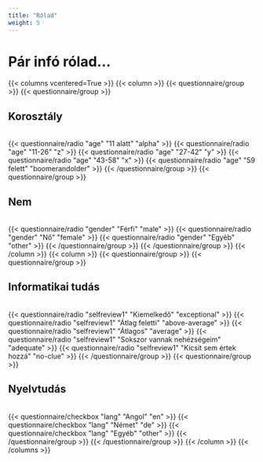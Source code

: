 ```yaml
---
title: "Rólad"
weight: 5
---
```

# Pár infó rólad...

{{< columns vcentered=True >}}
    {{< column >}}
        {{< questionnaire/group >}}
            {{< questionnaire/group >}}
                <h2>Korosztály</h2>       
                {{< questionnaire/radio "age" "11 alatt" "alpha" >}}
                {{< questionnaire/radio "age" "11-26" "z" >}}
                {{< questionnaire/radio "age" "27-42" "y" >}}
                {{< questionnaire/radio "age" "43-58" "x" >}}
                {{< questionnaire/radio "age" "59 felett" "boomerandolder" >}}
            {{< /questionnaire/group >}}
            {{< questionnaire/group >}}
                <h2>Nem</h2>       
                {{< questionnaire/radio "gender" "Férfi" "male" >}}
                {{< questionnaire/radio "gender" "Nő" "female" >}}
                {{< questionnaire/radio "gender" "Egyéb" "other" >}}
            {{< /questionnaire/group >}}
        {{< /questionnaire/group >}}
    {{< /column >}}
    {{< column >}}
        {{< questionnaire/group >}}
            {{< questionnaire/group >}}
                <h2>Informatikai tudás</h2>       
                {{< questionnaire/radio "selfreview1" "Kiemelkedő" "exceptional" >}}
                {{< questionnaire/radio "selfreview1" "Átlag feletti" "above-average" >}}
                {{< questionnaire/radio "selfreview1" "Átlagos" "average" >}}
                {{< questionnaire/radio "selfreview1" "Sokszor vannak nehézségeim" "adequate" >}}
                {{< questionnaire/radio "selfreview1" "Kicsit sem értek hozzá" "no-clue" >}}
            {{< /questionnaire/group >}}
            {{< questionnaire/group >}}
                <h2>Nyelvtudás</h2>       
                <!--{{< questionnaire/checkbox "lang" "Magyar" "hu" >}}-->
                <input type="hidden" name="lang" value="hu" />
                {{< questionnaire/checkbox "lang" "Angol" "en" >}}
                {{< questionnaire/checkbox "lang" "Német" "de" >}}
                {{< questionnaire/checkbox "lang" "Egyéb" "other" >}}
            {{< /questionnaire/group >}}
        {{< /questionnaire/group >}}
    {{< /column >}}
{{< /columns >}}
